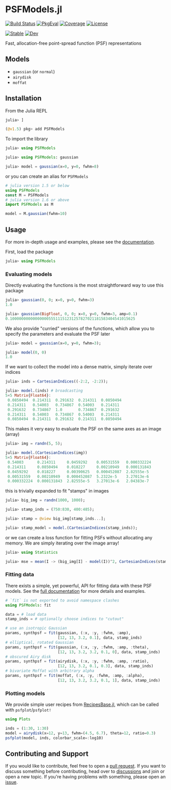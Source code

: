 # PSFModels.jl

[![Build Status](https://github.com/juliaastro/PSFModels.jl/workflows/CI/badge.svg?branch=main)](https://github.com/juliaastro/PSFModels.jl/actions)
[![PkgEval](https://juliaci.github.io/NanosoldierReports/pkgeval_badges/P/PSFModels.svg)](https://juliaci.github.io/NanosoldierReports/pkgeval_badges/report.html)
[![Coverage](https://codecov.io/gh/juliaastro/PSFModels.jl/branch/main/graph/badge.svg?branch=main)](https://codecov.io/gh/juliaastro/PSFModels.jl)
[![License](https://img.shields.io/badge/License-MIT-yellow.svg)](https://opensource.org/licenses/MIT)

[![Stable](https://img.shields.io/badge/docs-stable-blue.svg)](https://juliaastro.github.io/PSFModels.jl/stable)
[![Dev](https://img.shields.io/badge/docs-dev-blue.svg)](https://juliaastro.github.io/PSFModels.jl/dev)

Fast, allocation-free point-spread function (PSF) representations

## Models

* `gaussian` (or `normal`)
* `airydisk`
* `moffat`

## Installation

From the Julia REPL

```julia
julia> ]

(@v1.5) pkg> add PSFModels
```

To import the library

```julia
julia> using PSFModels
```

```julia
julia> using PSFModels: gaussian

julia> model = gaussian(x=0, y=0, fwhm=8)
```

or you can create an alias for `PSFModels`

```julia
# julia version 1.5 or below
using PSFModels
const M = PSFModels
# julia version 1.6 or above
import PSFModels as M

model = M.gaussian(fwhm=10)
```

## Usage

For more in-depth usage and examples, please see the [documentation](https://juliaastro.github.io/PSFModels.jl/dev/).

First, load the package

```julia
julia> using PSFModels
```

### Evaluating models

Directly evaluating the functions is the most straightforward way to use this package

```julia
julia> gaussian(0, 0; x=0, y=0, fwhm=3)
1.0

julia> gaussian(BigFloat, 0, 0; x=0, y=0, fwhm=3, amp=0.1)
0.1000000000000000055511151231257827021181583404541015625
```

We also provide "curried" versions of the functions, which allow you to specify the parameters and evaluate the PSF later

```julia
julia> model = gaussian(x=0, y=0, fwhm=3);

julia> model(0, 0)
1.0
```

If we want to collect the model into a dense matrix, simply iterate over indices

```julia
julia> inds = CartesianIndices((-2:2, -2:2));

julia> model.(inds) # broadcasting
5×5 Matrix{Float64}:
 0.0850494  0.214311  0.291632  0.214311  0.0850494
 0.214311   0.54003   0.734867  0.54003   0.214311
 0.291632   0.734867  1.0       0.734867  0.291632
 0.214311   0.54003   0.734867  0.54003   0.214311
 0.0850494  0.214311  0.291632  0.214311  0.0850494
```

This makes it very easy to evaluate the PSF on the same axes as an image (array)

```julia
julia> img = randn(5, 5);

julia> model.(CartesianIndices(img))
5×5 Matrix{Float64}:
 0.54003      0.214311     0.0459292    0.00531559   0.000332224
 0.214311     0.0850494    0.018227     0.00210949   0.000131843
 0.0459292    0.018227     0.00390625   0.000452087  2.82555e-5
 0.00531559   0.00210949   0.000452087  5.2322e-5    3.27013e-6
 0.000332224  0.000131843  2.82555e-5   3.27013e-6   2.04383e-7
```

this is trivially expanded to fit "stamps" in images

```julia
julia> big_img = randn(1000, 1000);

julia> stamp_inds = (750:830, 400:485);

julia> stamp = @view big_img[stamp_inds...];

julia> stamp_model = model.(CartesianIndices(stamp_inds));
```

or we can create a loss function for fitting PSFs without allocating any memory. We are simply iterating over the image array!

```julia
julia> using Statistics

julia> mse = mean(I -> (big_img[I] - model(I))^2, CartesianIndices(stamp_inds));
```

### Fitting data

There exists a simple, yet powerful, API for fitting data with these PSF models. See the [full documentation](https://juliaastro.github.io/PSFModels.jl/dev) for more details and examples.

```julia
# `fit` is not exported to avoid namespace clashes
using PSFModels: fit

data = # load data
stamp_inds = # optionally choose indices to "cutout"

# use an isotropic Gaussian
params, synthpsf = fit(gaussian, (:x, :y, :fwhm, :amp), 
                       [12, 13, 3.2, 0.1], data, stamp_inds)
# elliptical, rotated Gaussian
params, synthpsf = fit(gaussian, (:x, :y, :fwhm, :amp, :theta), 
                       [12, 13, 3.2, 3.2, 0.1, 0], data, stamp_inds)
# obscured Airy disk
params, synthpsf = fit(airydisk, (:x, :y, :fwhm, :amp, :ratio),
                       [12, 13, 3.2, 0.1, 0.3], data, stamp_inds)
# bivariate Moffat with arbitrary alpha
params, synthpsf = fit(moffat, (:x, :y, :fwhm, :amp, :alpha),
                       [12, 13, 3.2, 3.2, 0.1, 1], data, stamp_inds)
```

### Plotting models

We provide simple user recipes from [RecipesBase.jl](https://github.com/JuliaPlots/RecipesBase.jl), which can be called with `psfplot`/`psfplot!`

```julia
using Plots

inds = (1:30, 1:30)
model = airydisk(x=12, y=13, fwhm=(4.5, 6.7), theta=12, ratio=0.3)
psfplot(model, inds, colorbar_scale=:log10)
```

## Contributing and Support

If you would like to contribute, feel free to open a [pull request](https://github.com/JuliaAstro/PSFModels.jl/pulls). If you want to discuss something before contributing, head over to [discussions](https://github.com/JuliaAstro/PSFModels.jl/discussions) and join or open a new topic. If you're having problems with something, please open an [issue](https://github.com/JuliaAstro/PSFModels.jl/issues).
